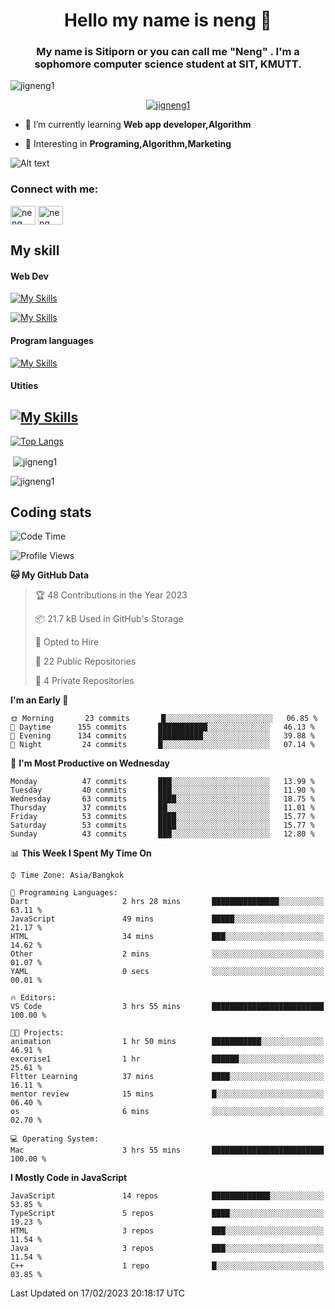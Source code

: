 <h1 align="center">Hello my name is neng 🌈</h1>

<h3 align="center">My name is Sitiporn or you can call me "Neng" . I'm a sophomore computer science student at SIT, KMUTT.</h3>
<p align="left"> <img src="https://komarev.com/ghpvc/?username=jigneng1&label=Profile%20views&color=0e75b6&style=flat" alt="jigneng1" /> </p>

<p align="center"> <a href="https://github.com/ryo-ma/github-profile-trophy"><img src="https://github-profile-trophy.vercel.app/?username=jigneng1&theme=onedark" alt="jigneng1" /></a> </p>


- 🌱 I’m currently learning **Web app developer,Algorithm**

- 💬 Interesting in **Programing,Algorithm,Marketing**


![Alt text](https://spotify-recently-played-readme.vercel.app/api?user=nengzana)

<h3 align="left">Connect with me:</h3>
<p align="left">
<a href="https://fb.com/jigneng1/" target="blank"><img align="center" src="https://raw.githubusercontent.com/rahuldkjain/github-profile-readme-generator/master/src/images/icons/Social/facebook.svg" alt="neng sitiporn" height="30" width="40" /></a>
<a href="https://www.instagram.com/n.neng_/" target="blank"><img align="center" src="https://skillicons.dev/icons?i=instagram" alt="neng sitiporn". height="30" width="40" /></a>
</p>

<h2>My skill </h2> 
<h4>Web Dev </h4>

[![My Skills](https://skillicons.dev/icons?i=js,html,css,sass,bootstrap,react,redux,tailwind,jquery,materialui)](https://skillicons.dev)

[![My Skills](https://skillicons.dev/icons?i=nodejs,express,mongodb,mysql)](https://skillicons.dev)

<h4>Program languages</h4>

[![My Skills](https://skillicons.dev/icons?i=java,py,c,cs,cpp,dotnet)](https://skillicons.dev)

<h4>Utities</h4>

[![My Skills](https://skillicons.dev/icons?i=figma,git,github,ai,pr,ps,ae,vscode)](https://skillicons.dev)
---



[![Top Langs](https://github-readme-stats.vercel.app/api/top-langs/?username=jigneng1&&layout=compact&theme=dracula)](https://github.com/anuraghazra/github-readme-stats)
<p>&nbsp;<img align="center" src="https://github-readme-stats.vercel.app/api?username=jigneng1&show_icons=true&locale=en&theme=dracula" alt="jigneng1" /></p>

<p><img align="center" src="https://github-readme-streak-stats.herokuapp.com/?user=jigneng1&theme=tokyonight_duo&date_format=j%20M%5B%20Y%5D" alt="jigneng1" /></p>

## Coding stats

<!--START_SECTION:waka-->
![Code Time](http://img.shields.io/badge/Code%20Time-131%20hrs%2035%20mins-blue)

![Profile Views](http://img.shields.io/badge/Profile%20Views-108-blue)

**🐱 My GitHub Data** 

> 🏆 48 Contributions in the Year 2023
 > 
> 📦 21.7 kB Used in GitHub's Storage 
 > 
> 💼 Opted to Hire
 > 
> 📜 22 Public Repositories 
 > 
> 🔑 4 Private Repositories  
 > 
**I'm an Early 🐤** 

```text
🌞 Morning       23 commits       █░░░░░░░░░░░░░░░░░░░░░░░░   06.85 % 
🌆 Daytime      155 commits       ███████████░░░░░░░░░░░░░░   46.13 % 
🌃 Evening      134 commits       ██████████░░░░░░░░░░░░░░░   39.88 % 
🌙 Night         24 commits       █░░░░░░░░░░░░░░░░░░░░░░░░   07.14 % 

```
📅 **I'm Most Productive on Wednesday** 

```text
Monday          47 commits       ███░░░░░░░░░░░░░░░░░░░░░░   13.99 % 
Tuesday         40 commits       ███░░░░░░░░░░░░░░░░░░░░░░   11.90 % 
Wednesday       63 commits       ████░░░░░░░░░░░░░░░░░░░░░   18.75 % 
Thursday        37 commits       ██░░░░░░░░░░░░░░░░░░░░░░░   11.01 % 
Friday          53 commits       ████░░░░░░░░░░░░░░░░░░░░░   15.77 % 
Saturday        53 commits       ████░░░░░░░░░░░░░░░░░░░░░   15.77 % 
Sunday          43 commits       ███░░░░░░░░░░░░░░░░░░░░░░   12.80 % 

```


📊 **This Week I Spent My Time On** 

```text
⌚︎ Time Zone: Asia/Bangkok

💬 Programming Languages: 
Dart                     2 hrs 28 mins       ███████████████░░░░░░░░░░   63.11 % 
JavaScript               49 mins             █████░░░░░░░░░░░░░░░░░░░░   21.17 % 
HTML                     34 mins             ███░░░░░░░░░░░░░░░░░░░░░░   14.62 % 
Other                    2 mins              ░░░░░░░░░░░░░░░░░░░░░░░░░   01.07 % 
YAML                     0 secs              ░░░░░░░░░░░░░░░░░░░░░░░░░   00.01 % 

🔥 Editors: 
VS Code                  3 hrs 55 mins       █████████████████████████   100.00 % 

🐱‍💻 Projects: 
animation                1 hr 50 mins        ███████████░░░░░░░░░░░░░░   46.91 % 
excerise1                1 hr                ██████░░░░░░░░░░░░░░░░░░░   25.61 % 
Fltter Learning          37 mins             ████░░░░░░░░░░░░░░░░░░░░░   16.11 % 
mentor review            15 mins             █░░░░░░░░░░░░░░░░░░░░░░░░   06.40 % 
os                       6 mins              ░░░░░░░░░░░░░░░░░░░░░░░░░   02.70 % 

💻 Operating System: 
Mac                      3 hrs 55 mins       █████████████████████████   100.00 % 

```

**I Mostly Code in JavaScript** 

```text
JavaScript               14 repos            █████████████░░░░░░░░░░░░   53.85 % 
TypeScript               5 repos             ████░░░░░░░░░░░░░░░░░░░░░   19.23 % 
HTML                     3 repos             ███░░░░░░░░░░░░░░░░░░░░░░   11.54 % 
Java                     3 repos             ███░░░░░░░░░░░░░░░░░░░░░░   11.54 % 
C++                      1 repo              █░░░░░░░░░░░░░░░░░░░░░░░░   03.85 % 

```



 Last Updated on 17/02/2023 20:18:17 UTC
<!--END_SECTION:waka-->


